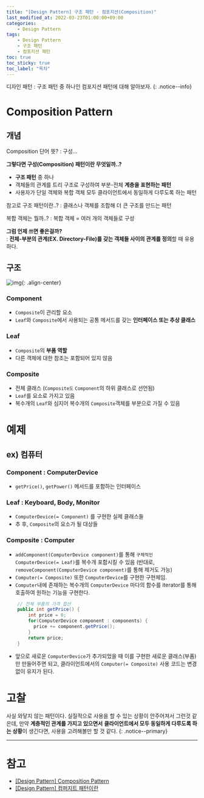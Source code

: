 ```yaml
---
title: "[Design Pattern] 구조 패턴 - 컴포지션(Composition)"
last_modified_at: 2022-03-23T01:00:00+09:00
categories:
    - Design Pattern
tags:
    - Design Pattern
    - 구조 패턴
    - 컴포지션 패턴
toc: true
toc_sticky: true
toc_label: "목차"
---
```


디자인 패턴 : 구조 패턴 중 하나인 컴포지션 패턴에 대해 알아보자.
{: .notice--info}

# Composition Pattern

## 개념

Composition 단어 뜻?
: 구성...

**그렇다면 구성(Composition) 패턴이란 무엇일까..?**

- **구조 패턴** 중 하나
- 객체들의 관계를 트리 구조로 구성하여 부분-전체 **계층을 표현하는 패턴**
- 사용자가 단일 객체와 복합 객체 모두 클라이언트에서 동일하게 다루도록 하는 패턴

참고로 구조 패턴이란..?
: 클래스나 객체를 조합해 더 큰 구조를 만드는 패턴

복합 객체는 뭘까..?
: 복합 객체 = 여러 개의 객체들로 구성

**그럼 언제 쓰면 좋은걸까?**<br>
: **전체-부분의 관계(EX. Directory-File)를 갖는 객체들 사이의 관계를 정의**할 때 유용하다.

## 구조

![img](https://img1.daumcdn.net/thumb/R1280x0/?scode=mtistory2&fname=https%3A%2F%2Fblog.kakaocdn.net%2Fdn%2FcW7HqG%2FbtqyV5IV2PM%2FVW9kw0xyX36XdeEksfD6o1%2Fimg.png){: .align-center}

### Component
  - `Composite`이 관리할 요소
  - `Leaf`와 `Composite`에서 사용되는 공통 메서드를 갖는 **인터페이스 또는 추상 클래스**

### Leaf
  - `Composite`의 **부품 역할**
  - 다른 객체에 대한 참조는 포함되어 있지 않음
  
### Composite
  - 전체 클래스 (`Composite도` `Component`의 하위 클래스로 선언됨)
  - `Leaf`를 요소로 가지고 있음
  - 복수개의 `Leaf`와 심지어 복수개의 `Composite`객체를 부분으로 가질 수 있음


# 예제

## ex) 컴퓨터

### Component : ComputerDevice
- `getPrice()`, `getPower()` 메서드를 포함하는 인터페이스

### Leaf : Keyboard, Body, Monitor
- `ComputerDevice(= Component)` 를 구현한 실제 클래스들
- 추 후, `Composite`의 요소가 될 대상들

### Composite : Computer
- `addComponent(ComputerDevice component)`를 통해 `구체적인 ComputerDevice(= Leaf)`를 복수개 포함시킬 수 있음 (반대로, `removeComponent(ComputerDevice component)`를 통해 제거도 가능)
- `Computer(= Composite)` 또한 `ComputerDevice`를 구현한 구현체임.
- `Computer`내에 존재하는 복수개의 `ComputerDevice` 마다의 함수를 iterator를 통해 호출하여 원하는 기능을 구현한다. 
```java
    // 전체 부품의 가격 합산
    public int getPrice() {
        int price = 0;
        for(ComputerDevice component : components) {
          price += component.getPrice();
        }
        return price;
    }
``` 
- 앞으로 새로운 `ComputerDevice`가 추가되었을 때 이를 구현한 새로운 클래스(부품)만 만들어주면 되고, 클라이언트에서의 `Computer(= Composite)` 사용 코드는 변경없이 유지가 된다.

# 고찰

사실 와닿지 않는 패턴이다. 실질적으로 사용을 할 수 있는 상황이 안주어져서 그런것 같은데, 만약 **계층적인 관계를 가지고 있으면서** **클라이언트에서 모두 동일하게 다루도록 하는 상황**이 생긴다면, 사용을 고려해볼만 할 것 같다.
{: .notice--primary}

---

# 참고

- [[Design Pattern] Composition Pattern](https://beomseok95.tistory.com/258)
- [[Design Pattern] 컴퍼지트 패턴이란](https://gmlwjd9405.github.io/2018/08/10/composite-pattern.html)